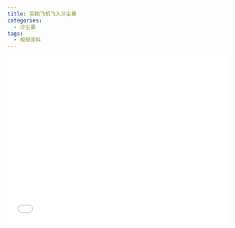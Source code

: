 ```yaml
---
title: 实拍飞机飞入沙尘暴
categories:
  - 沙尘暴
tags:
  - 视频资料
---
```

<div style="position:relative; padding-bottom:75%; width:100%; height:0">
    <iframe src="//player.bilibili.com/player.html?aid=70247519&bvid=BV1SE411D799&cid=121696266&page=1" scrolling="no" border="0" frameborder="no" framespacing="0" allowfullscreen="true" style="position:absolute; height: 100%; width: 100%;"></iframe>
</div>